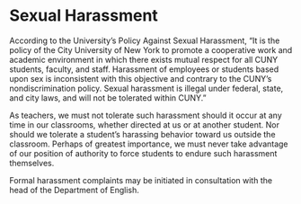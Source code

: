 # Sexual Harassment

According to the University’s Policy Against Sexual Harassment, “It is the policy of the City University of New York to promote a cooperative work and academic environment in which there exists mutual respect for all CUNY students, faculty, and staff. Harassment of employees or students based upon sex is inconsistent with this objective and contrary to the CUNY’s nondiscrimination policy. Sexual harassment is illegal under federal, state, and city laws, and will not be tolerated within CUNY.”

As teachers, we must not tolerate such harassment should it occur at any time in our classrooms, whether directed at us or at another student.  Nor should we tolerate a student’s harassing behavior toward us outside the classroom.  Perhaps of greatest importance, we must never take advantage of our position of authority to force students to endure such harassment themselves.

Formal harassment complaints may be initiated in consultation with the head of the Department of English.

